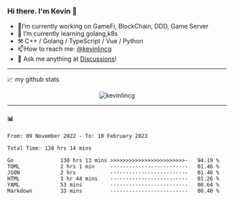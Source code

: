 ### Hi there. I'm Kevin 👋

- 🔭I’m currently working on GameFi, BlockChain, DDD, Game Server
- 🌱 I’m currently learning golang,k8s
-   :hammer_and_pick: C++ / Golang / TypeScript / Vue / Python
- 📫How to reach me: [@kevinlincg](https://twitter.com/kevinlincg) 
-   :thought_balloon: Ask me anything at [Discussions](https://github.com/kevinlincg/kevinlincg/discussions/new)!

---

📈 my github stats

<p align="center"> <img src="https://github-readme-stats-ouuan.vercel.app/api?username=kevinlincg&theme=dark&show_icons=true&count_private=true" alt="kevinlincg" />

---

#### :bar_chart: 

<!--START_SECTION:waka-->

```text
From: 09 November 2022 - To: 10 February 2023

Total Time: 138 hrs 14 mins

Go               130 hrs 13 mins >>>>>>>>>>>>>>>>>>>>>>>>-   94.19 %
TOML             2 hrs 1 min     -------------------------   01.46 %
JSON             2 hrs           -------------------------   01.46 %
HTML             1 hr 44 mins    -------------------------   01.26 %
YAML             53 mins         -------------------------   00.64 %
Markdown         33 mins         -------------------------   00.40 %
```

<!--END_SECTION:waka-->
